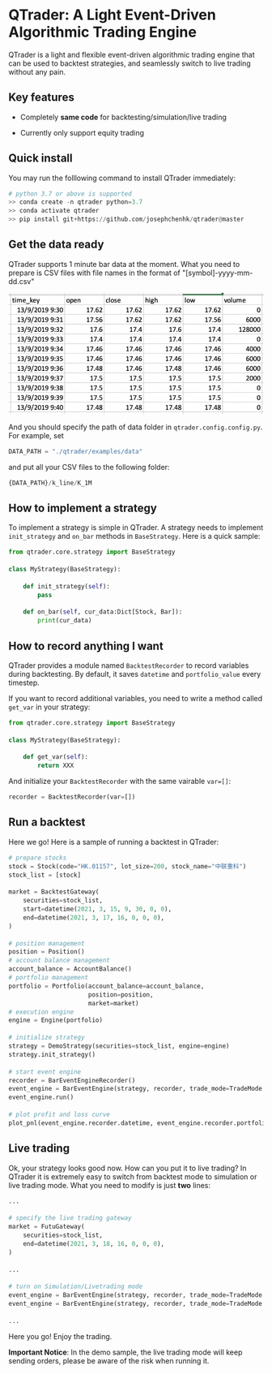 # QTrader: A Light Event-Driven Algorithmic Trading Engine

QTrader is a light and flexible event-driven algorithmic trading engine that can be used to backtest strategies, 
and seamlessly switch to live trading without any pain.

## Key features

* Completely **same code** for backtesting/simulation/live trading 

* Currently only support equity trading

## Quick install

You may run the folllowing command to install QTrader immediately:

```python
# python 3.7 or above is supported
>> conda create -n qtrader python=3.7
>> conda activate qtrader
>> pip install git+https://github.com/josephchenhk/qtrader@master
```

## Get the data ready

QTrader supports 1 minute bar data at the moment. What you need to prepare is CSV files with file names in the format of 
"[symbol]-yyyy-mm-dd.csv"

![alt text](./contents/bar_data_sample.png "bar data sample")

And you should specify the path of data folder in `qtrader.config.config.py`. For example, set

```python
DATA_PATH = "./qtrader/examples/data" 
```

and put all your CSV files to the following folder:

```python
{DATA_PATH}/k_line/K_1M
```

## How to implement a strategy

To implement a strategy is simple in QTrader. A strategy needs to implement `init_strategy` and `on_bar` methods in 
`BaseStrategy`. Here is a quick sample:

```python
from qtrader.core.strategy import BaseStrategy

class MyStrategy(BaseStrategy):

    def init_strategy(self):
        pass
        
    def on_bar(self, cur_data:Dict[Stock, Bar]):
        print(cur_data)
```

        
## How to record anything I want

QTrader provides a module named `BacktestRecorder` to record variables during backtesting. By default, it saves `datetime` 
and `portfolio_value` every timestep. 

If you want to record additional variables, you need to write a method called `get_var` in your strategy:

```python
from qtrader.core.strategy import BaseStrategy

class MyStrategy(BaseStrategy):

    def get_var(self):
        return XXX
```

And initialize your `BacktestRecorder` with the same vairable `var=[]`:

```python
recorder = BacktestRecorder(var=[])
```
    
## Run a backtest

Here we go! Here is a sample of running a backtest in QTrader:

```python
# prepare stocks
stock = Stock(code="HK.01157", lot_size=200, stock_name="中联重科")
stock_list = [stock]

market = BacktestGateway(
    securities=stock_list,
    start=datetime(2021, 3, 15, 9, 30, 0, 0),
    end=datetime(2021, 3, 17, 16, 0, 0, 0),
)

# position management
position = Position()
# account balance management
account_balance = AccountBalance()
# portfolio management
portfolio = Portfolio(account_balance=account_balance,
                      position=position,
                      market=market)
# execution engine
engine = Engine(portfolio)

# initialize strategy
strategy = DemoStrategy(securities=stock_list, engine=engine)
strategy.init_strategy()

# start event engine
recorder = BarEventEngineRecorder()
event_engine = BarEventEngine(strategy, recorder, trade_mode=TradeMode.BACKTEST)
event_engine.run()

# plot profit and loss curve
plot_pnl(event_engine.recorder.datetime, event_engine.recorder.portfolio_value)
```


## Live trading

Ok, your strategy looks good now. How can you put it to live trading? In QTrader it is
extremely easy to switch from backtest mode to simulation or live trading mode. What you 
need to modify is just **two** lines:

```python
...

# specify the live trading gateway
market = FutuGateway(
    securities=stock_list,
    end=datetime(2021, 3, 18, 16, 0, 0, 0),
)

...

# turn on Simulation/Livetrading mode
event_engine = BarEventEngine(strategy, recorder, trade_mode=TradeMode.SIMULATE)
event_engine = BarEventEngine(strategy, recorder, trade_mode=TradeMode.LIVETRADE)

...
```


Here you go! Enjoy the trading.

**Important Notice**: In the demo sample, the live trading mode will keep sending orders, please be aware 
of the risk when running it.

